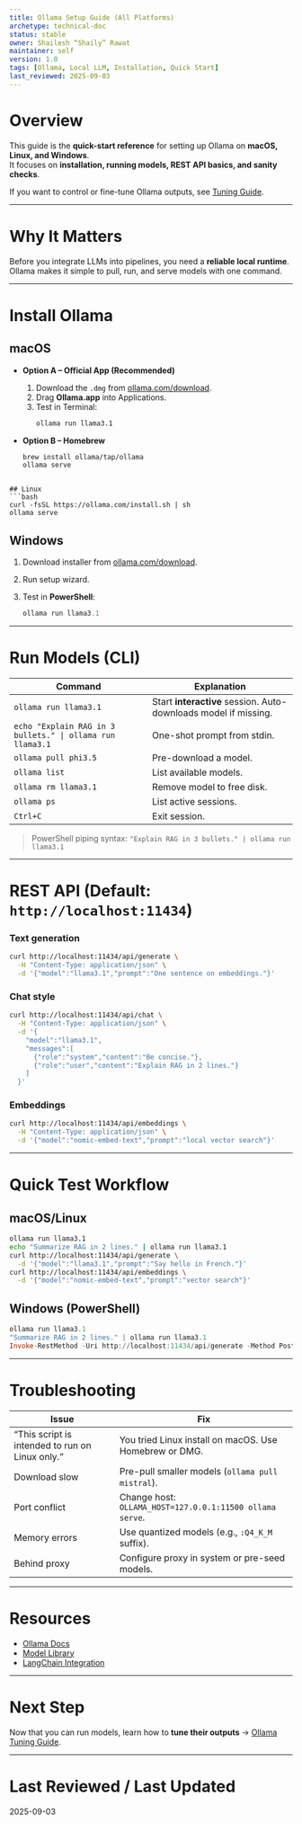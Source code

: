 ```yaml
---
title: Ollama Setup Guide (All Platforms)
archetype: technical-doc
status: stable
owner: Shailesh “Shaily” Rawat
maintainer: self
version: 1.0
tags: [Ollama, Local LLM, Installation, Quick Start]
last_reviewed: 2025-09-03
---
```


# Overview
This guide is the **quick-start reference** for setting up Ollama on **macOS, Linux, and Windows**.  
It focuses on **installation, running models, REST API basics, and sanity checks**.

If you want to control or fine-tune Ollama outputs, see [Tuning Guide](./OLLAMA_TUNING.md).

---

# Why It Matters
Before you integrate LLMs into pipelines, you need a **reliable local runtime**.  
Ollama makes it simple to pull, run, and serve models with one command.

---

# Install Ollama

## macOS
- **Option A – Official App (Recommended)**
  1. Download the `.dmg` from [ollama.com/download](https://ollama.com/download).
  2. Drag **Ollama.app** into Applications.
  3. Test in Terminal:
     ```bash
     ollama run llama3.1
     ```

- **Option B – Homebrew**
  ```bash
  brew install ollama/tap/ollama
  ollama serve
```

## Linux
```bash
curl -fsSL https://ollama.com/install.sh | sh
ollama serve
```

## Windows

1. Download installer from [ollama.com/download](https://ollama.com/download).
2. Run setup wizard.
3. Test in **PowerShell**:

   ```powershell
   ollama run llama3.1
   ```

---

# Run Models (CLI)

| Command                                                   | Explanation                                                     |
| --------------------------------------------------------- | --------------------------------------------------------------- |
| `ollama run llama3.1`                                     | Start **interactive** session. Auto-downloads model if missing. |
| `echo "Explain RAG in 3 bullets." \| ollama run llama3.1` | One-shot prompt from stdin.                                     |
| `ollama pull phi3.5`                                      | Pre-download a model.                                           |
| `ollama list`                                             | List available models.                                          |
| `ollama rm llama3.1`                                      | Remove model to free disk.                                      |
| `ollama ps`                                               | List active sessions.                                           |
| `Ctrl+C`                                                  | Exit session.                                                   |

> PowerShell piping syntax:
> `"Explain RAG in 3 bullets." | ollama run llama3.1`

---

# REST API (Default: `http://localhost:11434`)

### Text generation

```bash
curl http://localhost:11434/api/generate \
  -H "Content-Type: application/json" \
  -d '{"model":"llama3.1","prompt":"One sentence on embeddings."}'
```

### Chat style

```bash
curl http://localhost:11434/api/chat \
  -H "Content-Type: application/json" \
  -d '{
    "model":"llama3.1",
    "messages":[
      {"role":"system","content":"Be concise."},
      {"role":"user","content":"Explain RAG in 2 lines."}
    ]
  }'
```

### Embeddings

```bash
curl http://localhost:11434/api/embeddings \
  -H "Content-Type: application/json" \
  -d '{"model":"nomic-embed-text","prompt":"local vector search"}'
```

---

# Quick Test Workflow

## macOS/Linux

```bash
ollama run llama3.1
echo "Summarize RAG in 2 lines." | ollama run llama3.1
curl http://localhost:11434/api/generate \
  -d '{"model":"llama3.1","prompt":"Say hello in French."}'
curl http://localhost:11434/api/embeddings \
  -d '{"model":"nomic-embed-text","prompt":"vector search"}'
```

## Windows (PowerShell)

```powershell
ollama run llama3.1
"Summarize RAG in 2 lines." | ollama run llama3.1
Invoke-RestMethod -Uri http://localhost:11434/api/generate -Method Post -Body '{"model":"llama3.1","prompt":"Say hello in French."}' -ContentType "application/json"
```

---

# Troubleshooting

| Issue                                           | Fix                                                      |
| ----------------------------------------------- | -------------------------------------------------------- |
| “This script is intended to run on Linux only.” | You tried Linux install on macOS. Use Homebrew or DMG.   |
| Download slow                                   | Pre-pull smaller models (`ollama pull mistral`).         |
| Port conflict                                   | Change host: `OLLAMA_HOST=127.0.0.1:11500 ollama serve`. |
| Memory errors                                   | Use quantized models (e.g., `:Q4_K_M` suffix).           |
| Behind proxy                                    | Configure proxy in system or pre-seed models.            |

---

# Resources

* [Ollama Docs](https://github.com/ollama/ollama)
* [Model Library](https://ollama.com/library)
* [LangChain Integration](https://python.langchain.com/docs/integrations/llms/ollama)

---

# Next Step

Now that you can run models, learn how to **tune their outputs** → [Ollama Tuning Guide](./OLLAMA_TUNING.md).

---

# Last Reviewed / Last Updated

2025-09-03
